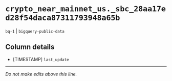 # `crypto_near_mainnet_us._sbc_28aa17ed28f54daca87311793948a65b`
`bq-1` | `bigquery-public-data`

## Column details
* [TIMESTAMP] `last_update`

-------------------------------------------------------------------------------
*Do not make edits above this line.*
